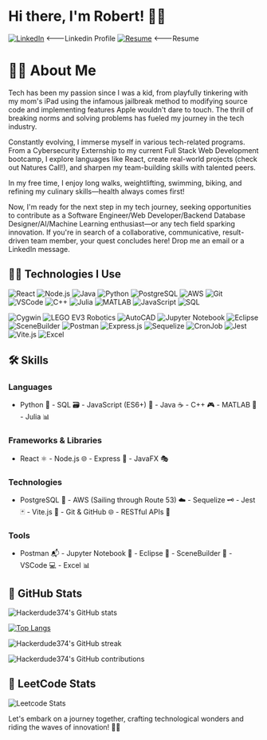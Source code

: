 # Hi there, I'm Robert! 🌊🐾
[![LinkedIn](https://img.icons8.com/color/48/000000/linkedin.png)](https://www.linkedin.com/in/robert-le982/) <---Linkedin Profile
[![Resume](https://img.icons8.com/color/48/000000/resume.png)](https://docs.google.com/document/d/1Vhy8fZs61HaSoUZQWVFGEhuswud9_Wg7/edit?usp=sharing&ouid=113572907155232271131&rtpof=true&sd=true) <---Resume

# 👨‍💻 About Me




Tech has been my passion since I was a kid, from playfully tinkering with my mom's iPad using the infamous jailbreak method to modifying source code and implementing features Apple wouldn't dare to touch. The thrill of breaking norms and solving problems has fueled my journey in the tech industry.

Constantly evolving, I immerse myself in various tech-related programs. From a Cybersecurity Externship to my current Full Stack Web Development bootcamp, I explore languages like React, create real-world projects (check out Natures Call!), and sharpen my team-building skills with talented peers.

In my free time, I enjoy long walks, weightlifting, swimming, biking, and refining my culinary skills—health always comes first!

Now, I'm ready for the next step in my tech journey, seeking opportunities to contribute as a Software Engineer/Web Developer/Backend Database Designer/AI/Machine Learning enthusiast—or any tech field sparking innovation. If you're in search of a collaborative, communicative, result-driven team member, your quest concludes here! Drop me an email or a LinkedIn message.

## 👨‍💻 Technologies I Use

![React](https://img.icons8.com/color/48/000000/react-native.png) 
![Node.js](https://img.icons8.com/color/48/000000/nodejs.png) 
![Java](https://img.icons8.com/color/48/000000/java-coffee-cup-logo.png) 
![Python](https://img.icons8.com/color/48/000000/python.png) 
![PostgreSQL](https://img.icons8.com/color/48/000000/postgreesql.png) 
![AWS](https://img.icons8.com/color/48/000000/amazon-web-services.png) 
![Git](https://img.icons8.com/color/48/000000/git.png) 
![VSCode](https://img.icons8.com/color/48/000000/visual-studio-code-2019.png) 
![C++](https://img.icons8.com/color/48/000000/c-plus-plus-logo.png) 
![Julia](https://img.icons8.com/color/48/000000/julia-programming-language.png) 
![MATLAB](https://img.icons8.com/color/48/000000/matlab.png) 
![JavaScript](https://img.icons8.com/color/48/000000/javascript.png) 
![SQL](https://img.icons8.com/color/48/000000/sql.png) 

![Cygwin](https://img.icons8.com/color/48/000000/console.png) 
![LEGO EV3 Robotics](https://img.icons8.com/color/48/000000/lego.png) 
![AutoCAD](https://img.icons8.com/color/48/000000/autodesk-autocad.png) 
![Jupyter Notebook](https://img.icons8.com/color/48/000000/jupyter.png) 
![Eclipse](https://img.icons8.com/color/48/000000/eclipse-ide.png) 
![SceneBuilder](https://img.icons8.com/color/48/000000/crowd.png) 
![Postman](https://img.icons8.com/color/48/000000/postman-api.png) 
![Express.js](https://img.icons8.com/color/48/000000/express.png) 
![Sequelize](https://img.icons8.com/color/48/000000/database-restore.png) 
![CronJob](https://img.icons8.com/color/48/000000/time.png) 
![Jest](https://img.icons8.com/color/48/000000/javascript-test-framework.png) 
![Vite.js](https://img.icons8.com/color/48/000000/castle.png) 
![Excel](https://img.icons8.com/color/48/000000/ms-excel.png)



## 🛠️ Skills

### Languages
- Python 🐍 - SQL 🗃️ - JavaScript (ES6+) 🚀 - Java ☕ - C++ 🎮 - MATLAB 🧮 - Julia 📊

### Frameworks & Libraries
- React ⚛️ - Node.js 🌐 - Express 🚄 - JavaFX 🎭

### Technologies
- PostgreSQL 🐘 - AWS (Sailing through Route 53) ☁️ - Sequelize 🗝️ - Jest 🃏 - Vite.js 🏰 - Git & GitHub 🌐 - RESTful APIs 🔄

### Tools
- Postman 📬 - Jupyter Notebook 📓 - Eclipse 🌙 - SceneBuilder 🎨 - VSCode 💻 - Excel 📊

## 🌊 GitHub Stats

![Hackerdude374's GitHub stats](https://github-readme-stats.vercel.app/api?username=Hackerdude374&show_icons=true&theme=radical)

[![Top Langs](https://github-readme-stats.vercel.app/api/top-langs/?username=Hackerdude374&layout=compact&theme=radical)](https://github.com/anuraghazra/github-readme-stats)

![Hackerdude374's GitHub streak](https://github-readme-streak-stats.herokuapp.com/?user=Hackerdude374&theme=radical)

![Hackerdude374's GitHub contributions](https://github-readme-stats.vercel.app/api?username=Hackerdude374&count_private=true&show_icons=true&theme=radical)


## 🧠 LeetCode Stats

![Leetcode Stats](https://leetcard.jacoblin.cool/bobbyle2)


Let's embark on a journey together, crafting technological wonders and riding the waves of innovation! 🚀🌊

